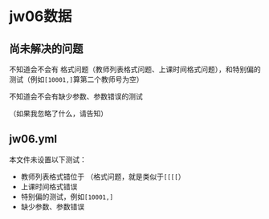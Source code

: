 # jw06数据

## 尚未解决的问题
不知道会不会有 格式问题（教师列表格式问题、上课时间格式问题），和特别偏的测试（例如`[10001,]`算第二个教师号为空）

不知道会不会有缺少参数、参数错误的测试

（如果我忽略了什么，请告知）

## jw06.yml
本文件未设置以下测试：
- 教师列表格式错位于 （格式问题，就是类似于`[[[[`）
- 上课时间格式错误
- 特别偏的测试，例如`[10001,]`
- 缺少参数、参数错误